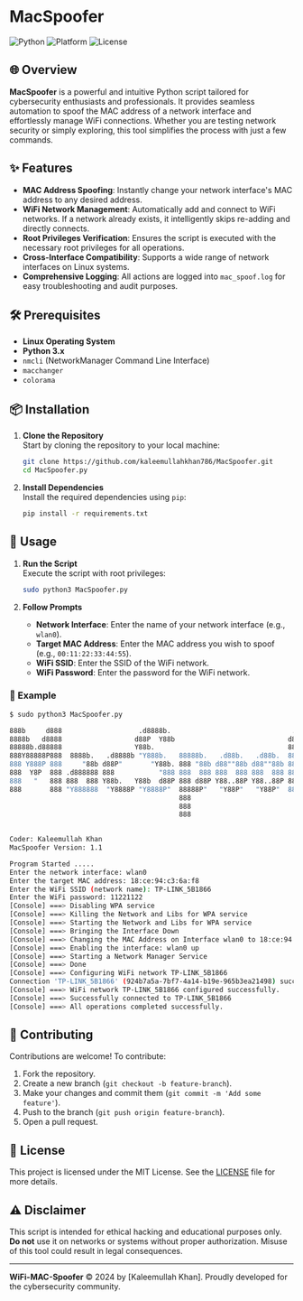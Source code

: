 # MacSpoofer

![Python](https://img.shields.io/badge/Python-3.x-blue.svg)
![Platform](https://img.shields.io/badge/Platform-Linux-green.svg)
![License](https://img.shields.io/badge/License-MIT-lightgrey.svg)

## 🌐 Overview

**MacSpoofer** is a powerful and intuitive Python script tailored for cybersecurity enthusiasts and professionals. It provides seamless automation to spoof the MAC address of a network interface and effortlessly manage WiFi connections. Whether you are testing network security or simply exploring, this tool simplifies the process with just a few commands.

## ✨ Features

- **MAC Address Spoofing**: Instantly change your network interface's MAC address to any desired address.
- **WiFi Network Management**: Automatically add and connect to WiFi networks. If a network already exists, it intelligently skips re-adding and directly connects.
- **Root Privileges Verification**: Ensures the script is executed with the necessary root privileges for all operations.
- **Cross-Interface Compatibility**: Supports a wide range of network interfaces on Linux systems.
- **Comprehensive Logging**: All actions are logged into `mac_spoof.log` for easy troubleshooting and audit purposes.

## 🛠️ Prerequisites

- **Linux Operating System**
- **Python 3.x**
- `nmcli` (NetworkManager Command Line Interface)
- `macchanger`
- `colorama`

## 📦 Installation

1. **Clone the Repository**  
   Start by cloning the repository to your local machine:
   ```bash
   git clone https://github.com/kaleemullahkhan786/MacSpoofer.git
   cd MacSpoofer.py
   ```

2. **Install Dependencies**  
   Install the required dependencies using `pip`:
   ```bash
   pip install -r requirements.txt
   ```

## 🚀 Usage

1. **Run the Script**  
   Execute the script with root privileges:
   ```bash
   sudo python3 MacSpoofer.py
   ```

2. **Follow Prompts**  
   - **Network Interface**: Enter the name of your network interface (e.g., `wlan0`).
   - **Target MAC Address**: Enter the MAC address you wish to spoof (e.g., `00:11:22:33:44:55`).
   - **WiFi SSID**: Enter the SSID of the WiFi network.
   - **WiFi Password**: Enter the password for the WiFi network.

### 📖 Example

```bash
$ sudo python3 MacSpoofer.py

888b     d888                   .d8888b.                              .d888                 
8888b   d8888                  d88P  Y88b                            d88P                  
88888b.d88888                  Y88b.                                 888                    
888Y88888P888  8888b.   .d8888b "Y888b.   88888b.   .d88b.   .d88b.  888888 .d88b.  888d888 
888 Y888P 888     "88b d88P"       "Y88b. 888 "88b d88""88b d88""88b 888   d8P  Y8b 888P"   
888  Y8P  888 .d888888 888           "888 888  888 888  888 888  888 888   88888888 888     
888   "   888 888  888 Y88b.   Y88b  d88P 888 d88P Y88..88P Y88..88P 888   Y8b.     888     
888       888 "Y888888  "Y8888P "Y8888P"  88888P"   "Y88P"   "Y88P"  888    "Y8888  888     
                                          888                                               
                                          888                                               
                                          888                                              
                                                                 

Coder: Kaleemullah Khan
MacSpoofer Version: 1.1

Program Started .....
Enter the network interface: wlan0
Enter the target MAC address: 18:ce:94:c3:6a:f8
Enter the WiFi SSID (network name): TP-LINK_5B1866
Enter the WiFi password: 11221122
[Console] ===> Disabling WPA service
[Console] ===> Killing the Network and Libs for WPA service
[Console] ===> Starting the Network and Libs for WPA service
[Console] ===> Bringing the Interface Down
[Console] ===> Changing the MAC Address on Interface wlan0 to 18:ce:94:c3:6a:f8
[Console] ===> Enabling the interface: wlan0 up
[Console] ===> Starting a Network Manager Service
[Console] ===> Done
[Console] ===> Configuring WiFi network TP-LINK_5B1866
Connection 'TP-LINK_5B1866' (924b7a5a-7bf7-4a14-b19e-965b3ea21498) successfully added.
[Console] ===> WiFi network TP-LINK_5B1866 configured successfully.
[Console] ===> Successfully connected to TP-LINK_5B1866
[Console] ===> All operations completed successfully.
```

## 🤝 Contributing

Contributions are welcome! To contribute:

1. Fork the repository.
2. Create a new branch (`git checkout -b feature-branch`).
3. Make your changes and commit them (`git commit -m 'Add some feature'`).
4. Push to the branch (`git push origin feature-branch`).
5. Open a pull request.

## 📄 License

This project is licensed under the MIT License. See the [LICENSE](LICENSE) file for more details.

## ⚠️ Disclaimer

This script is intended for ethical hacking and educational purposes only. **Do not** use it on networks or systems without proper authorization. Misuse of this tool could result in legal consequences.

---

**WiFi-MAC-Spoofer** © 2024 by [Kaleemullah Khan]. Proudly developed for the cybersecurity community.
```
 
